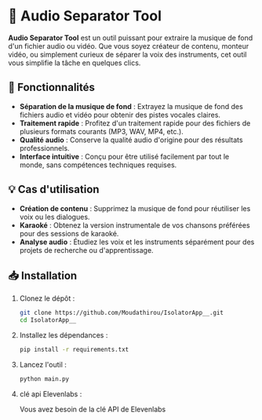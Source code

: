# 🎵 Audio Separator Tool

**Audio Separator Tool** est un outil puissant pour extraire la musique de fond d'un fichier audio ou vidéo. Que vous soyez créateur de contenu, monteur vidéo, ou simplement curieux de séparer la voix des instruments, cet outil vous simplifie la tâche en quelques clics.  

## 🚀 Fonctionnalités

- **Séparation de la musique de fond** : Extrayez la musique de fond des fichiers audio et vidéo pour obtenir des pistes vocales claires.
- **Traitement rapide** : Profitez d'un traitement rapide pour des fichiers de plusieurs formats courants (MP3, WAV, MP4, etc.).
- **Qualité audio** : Conserve la qualité audio d'origine pour des résultats professionnels.
- **Interface intuitive** : Conçu pour être utilisé facilement par tout le monde, sans compétences techniques requises.

## 💡 Cas d'utilisation

- **Création de contenu** : Supprimez la musique de fond pour réutiliser les voix ou les dialogues.
- **Karaoké** : Obtenez la version instrumentale de vos chansons préférées pour des sessions de karaoké.
- **Analyse audio** : Étudiez les voix et les instruments séparément pour des projets de recherche ou d'apprentissage.

## 📥 Installation

1. Clonez le dépôt :

   ```bash
   git clone https://github.com/Moudathirou/IsolatorApp__.git
   cd IsolatorApp__
2. Installez les dépendances :
   
   ```bash
   pip install -r requirements.txt 

   
3. Lancez l'outil :

   ```bash
   python main.py

4. clé api Elevenlabs :

   Vous avez besoin de la clé API de Elevenlabs

